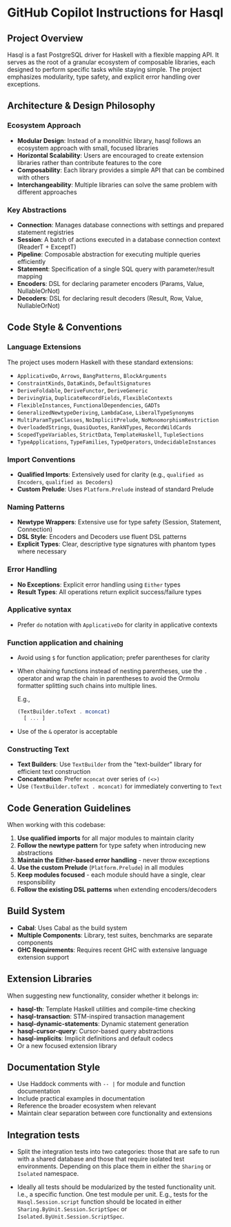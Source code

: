 # GitHub Copilot Instructions for Hasql

## Project Overview

Hasql is a fast PostgreSQL driver for Haskell with a flexible mapping API. It serves as the root of a granular ecosystem of composable libraries, each designed to perform specific tasks while staying simple. The project emphasizes modularity, type safety, and explicit error handling over exceptions.

## Architecture & Design Philosophy

### Ecosystem Approach
- **Modular Design**: Instead of a monolithic library, hasql follows an ecosystem approach with small, focused libraries
- **Horizontal Scalability**: Users are encouraged to create extension libraries rather than contribute features to the core
- **Composability**: Each library provides a simple API that can be combined with others
- **Interchangeability**: Multiple libraries can solve the same problem with different approaches

### Key Abstractions
- **Connection**: Manages database connections with settings and prepared statement registries
- **Session**: A batch of actions executed in a database connection context (ReaderT + ExceptT)
- **Pipeline**: Composable abstraction for executing multiple queries efficiently
- **Statement**: Specification of a single SQL query with parameter/result mapping
- **Encoders**: DSL for declaring parameter encoders (Params, Value, NullableOrNot)
- **Decoders**: DSL for declaring result decoders (Result, Row, Value, NullableOrNot)

## Code Style & Conventions

### Language Extensions
The project uses modern Haskell with these standard extensions:
- `ApplicativeDo`, `Arrows`, `BangPatterns`, `BlockArguments`
- `ConstraintKinds`, `DataKinds`, `DefaultSignatures`
- `DeriveFoldable`, `DeriveFunctor`, `DeriveGeneric`
- `DerivingVia`, `DuplicateRecordFields`, `FlexibleContexts`
- `FlexibleInstances`, `FunctionalDependencies`, `GADTs`
- `GeneralizedNewtypeDeriving`, `LambdaCase`, `LiberalTypeSynonyms`
- `MultiParamTypeClasses`, `NoImplicitPrelude`, `NoMonomorphismRestriction`
- `OverloadedStrings`, `QuasiQuotes`, `RankNTypes`, `RecordWildCards`
- `ScopedTypeVariables`, `StrictData`, `TemplateHaskell`, `TupleSections`
- `TypeApplications`, `TypeFamilies`, `TypeOperators`, `UndecidableInstances`

### Import Conventions
- **Qualified Imports**: Extensively used for clarity (e.g., `qualified as Encoders`, `qualified as Decoders`)
- **Custom Prelude**: Uses `Platform.Prelude` instead of standard Prelude

### Naming Patterns
- **Newtype Wrappers**: Extensive use for type safety (Session, Statement, Connection)
- **DSL Style**: Encoders and Decoders use fluent DSL patterns
- **Explicit Types**: Clear, descriptive type signatures with phantom types where necessary

### Error Handling
- **No Exceptions**: Explicit error handling using `Either` types
- **Result Types**: All operations return explicit success/failure types

### Applicative syntax
- Prefer `do` notation with `ApplicativeDo` for clarity in applicative contexts

### Function application and chaining
- Avoid using `$` for function application; prefer parentheses for clarity
- When chaining functions instead of nesting parentheses, use the `.` operator and wrap the chain in parentheses to avoid the Ormolu formatter splitting such chains into multiple lines.
  
  E.g.,
  ```haskell
  (TextBuilder.toText . mconcat)
    [ ... ]
  ```
- Use of the `&` operator is acceptable

### Constructing Text
- **Text Builders**: Use `TextBuilder` from the "text-builder" library for efficient text construction
- **Concatenation**: Prefer `mconcat` over series of `(<>)`
- Use `(TextBuilder.toText . mconcat)` for immediately converting to `Text`

## Code Generation Guidelines

When working with this codebase:

1. **Use qualified imports** for all major modules to maintain clarity
2. **Follow the newtype pattern** for type safety when introducing new abstractions
3. **Maintain the Either-based error handling** - never throw exceptions
4. **Use the custom Prelude** (`Platform.Prelude`) in all modules
5. **Keep modules focused** - each module should have a single, clear responsibility
6. **Follow the existing DSL patterns** when extending encoders/decoders

## Build System

- **Cabal**: Uses Cabal as the build system
- **Multiple Components**: Library, test suites, benchmarks are separate components
- **GHC Requirements**: Requires recent GHC with extensive language extension support

## Extension Libraries

When suggesting new functionality, consider whether it belongs in:
- **hasql-th**: Template Haskell utilities and compile-time checking
- **hasql-transaction**: STM-inspired transaction management
- **hasql-dynamic-statements**: Dynamic statement generation
- **hasql-cursor-query**: Cursor-based query abstractions
- **hasql-implicits**: Implicit definitions and default codecs
- Or a new focused extension library

## Documentation Style

- Use Haddock comments with `-- |` for module and function documentation
- Include practical examples in documentation
- Reference the broader ecosystem when relevant
- Maintain clear separation between core functionality and extensions

## Integration tests

- Split the integration tests into two categories: those that are safe to run with a shared database and those that require isolated test environments. Depending on this place them in either the `Sharing` or `Isolated` namespace.

- Ideally all tests should be modularized by the tested functionality unit. I.e., a specific function. One test module per unit. E.g., tests for the `Hasql.Session.script` function should be located in either `Sharing.ByUnit.Session.ScriptSpec` or `Isolated.ByUnit.Session.ScriptSpec`.
